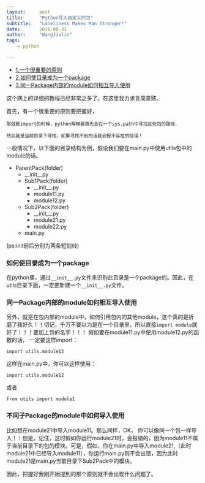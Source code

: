 ```yaml
---
layout:     post
title:      "Python导入自定义的包"
subtitle:   "Loneliness Makes Man Stronger!"
date:       2016-08-31
author:     "WangJialin"
tags:
    - python

---
```


- [1.一个很重要的原则](#start)
- [2.如何使目录成为一个package](#import_module_1)
- [3.同一Package内部的module如何相互导入使用](#import_module_2)

<a name = 'start'></a>

这个网上的详细的教程已经非常之多了。在这里我力求言简意赅。

首先，有一个很重要的原则要把握好，

```
那就是import的时候，python解释器首先会在一个sys.path中寻找这些包的路径，

然后就是当前目录下寻找，如果寻找不到的话就会报不存在的错误！

```

一般情况下，以下面的目录结构为例，假设我们要在main.py中使用utils包中的module的话。

- ParentPack(folder)
	-  \_\_init\_\_py
 	-  Sub1Pack(folder)
 		- \_\_init\_\_.py
 		- module11.py
 		- module12.py
 	-  Sub2Pack(folder)
    	- \_\_init\_\_.py
 		- module21.py
 		- module22.py
	- main.py

(ps:init前后分别为两条短划线)

### 如何使目录成为一个package

在python里，通过`__init__.py`文件来识别此目录是一个package的。因此，在utils目录下面，一定要新建一个`__init__.py`文件。

<a name = 'import_module_1'></a>

### 同一Package内部的module如何相互导入使用

另外，就是在包内部的module中，如何引用包内的其他module，这个真的是折磨了我好久！！切记，千万不要以为是在一个目录里，所以直接`import module`就好了！！！要加上包的名字！！！
假如要在module11.py中使用module12.py的函数的话，
一定要这样import：

```
import utils.module12
```

这样在main.py中，你可以这样使用：

```
import utils.module12
```

或者

```
from utils import module1
```

<a name = 'import_module_2'></a>

### 不同子Package的module中如何导入使用

比如想在module21中导入module11。那么同样，OK， 你可以像同一个包一样导入！！但是，记住，这时假如你运行module21时，会报错的，因为module11不属于当前目录下的包的模块。可是，假如，你在main.py中导入module21,（此时module21中已经导入module11），你运行main.py则不会出错，因为此时module21是main.py当前目录下Sub2Pack中的模块。

因此，把握好我刚开始提到的那个原则就不会出现什么问题了。